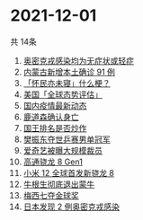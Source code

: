 # 2021-12-01
  共 14条

  <!-- BEGIN -->
  <!-- 最后更新时间:Wed Dec 01 2021 15:11:51 GMT+0000 (Coordinated Universal Time) -->
  1. [奥密克戎感染均为无症状或轻症](https://www.zhihu.com/search?q=奥密克戎)
1. [内蒙古新增本土确诊 91 例](https://www.zhihu.com/search?q=内蒙古疫情)
1. [「怀民亦未寝」什么梗？](https://www.zhihu.com/search?q=怀民亦未寝)
1. [美国「全球态势评估」](https://www.zhihu.com/search?q=全球态势评估)
1. [国内疫情最新动态](https://www.zhihu.com/search?q=疫情)
1. [鹿道森确认身亡](https://www.zhihu.com/search?q=鹿道森)
1. [国王排名是否炒作](https://www.zhihu.com/search?q=国王排名)
1. [樊振东夺世乒赛男单冠军](https://www.zhihu.com/search?q=樊振东)
1. [爱奇艺被曝大规模裁员](https://www.zhihu.com/search?q=爱奇艺)
1. [高通骁龙 8 Gen1](https://www.zhihu.com/search?q=骁龙8gen1)
1. [小米 12 全球首发新骁龙 8](https://www.zhihu.com/search?q=小米12)
1. [牛根生彻底退出蒙牛](https://www.zhihu.com/search?q=牛根生)
1. [梅西七夺金球奖](https://www.zhihu.com/search?q=梅西)
1. [日本发现 2 例奥密克戎感染](https://www.zhihu.com/search?q=日本奥密克戎)
  <!-- END -->
  